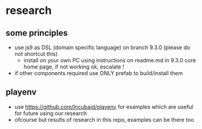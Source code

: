 # research

## some principles

- use js9 as DSL (domain specific language) on branch 9.3.0  (please do not shortcut this)
  - install on your own PC using instructions on readme.md in 9.3.0 core home page, if not working ok, escalate !
- if other components required use ONLY prefab to build/install them

## playenv

- use https://github.com/Incubaid/playenv for examples which are useful for future using our research
- ofcourse but results of research in this repo, examples can be there too
